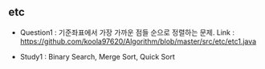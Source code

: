  ## etc
 - Question1 : 기준좌표에서 가장 가까운 점들 순으로 정렬하는 문제.
 Link : https://github.com/koola97620/Algorithm/blob/master/src/etc/etc1.java

 - Study1 : Binary Search, Merge Sort, Quick Sort